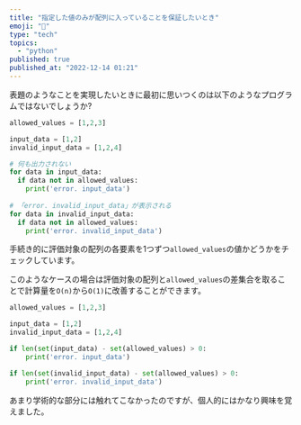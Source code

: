 ```yaml
---
title: "指定した値のみが配列に入っていることを保証したいとき"
emoji: "🐥"
type: "tech"
topics:
  - "python"
published: true
published_at: "2022-12-14 01:21"
---
```


表題のようなことを実現したいときに最初に思いつくのは以下のようなプログラムではないでしょうか?

```python
allowed_values = [1,2,3]

input_data = [1,2]
invalid_input_data = [1,2,4]

# 何も出力されない
for data in input_data:
  if data not in allowed_values:
    print('error. input_data')
    
# 「error. invalid_input_data」が表示される 
for data in invalid_input_data:
  if data not in allowed_values:
    print('error. invalid_input_data')
```

手続き的に評価対象の配列の各要素を1つずつ`allowed_values`の値かどうかをチェックしています。

このようなケースの場合は評価対象の配列と`allowed_values`の差集合を取ることで計算量を`O(n)`から`O(1)`に改善することができます。

```python
allowed_values = [1,2,3]

input_data = [1,2]
invalid_input_data = [1,2,4]

if len(set(input_data) - set(allowed_values) > 0:
    print('error. input_data')

if len(set(invalid_input_data) - set(allowed_values) > 0:
    print('error. invalid_input_data')
```

あまり学術的な部分には触れてこなかったのですが、個人的にはかなり興味を覚えました。
